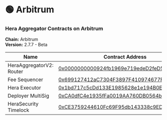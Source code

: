 # 🟢 Arbitrum

### Hera Aggregator Contracts on Arbitrum <a href="#undefined" id="undefined"></a>

**Chain:** Arbitrum\
**Version:** 2.7.7 - Beta

<table><thead><tr><th width="263">Name</th><th>Contract Address</th></tr></thead><tbody><tr><td>HeraAggregatorV2: Router</td><td><a href="https://arbiscan.io/address/0x0000000000924fb1969e719edeD2feD54AFB183A">0x0000000000924fb1969e719edeD2feD54AFB183A</a></td></tr><tr><td>Fee Sequencer</td><td><a href="https://arbiscan.io/address/0x699127412aC7304F3897F410974677F747f2e9DF">0x699127412aC7304F3897F410974677F747f2e9DF</a></td></tr><tr><td>Hera Executor</td><td><a href="https://arbiscan.io/address/0x1bd717c5cDd133E1985628e1e194B0ED9C9047E7">0x1bd717c5cDd133E1985628e1e194B0ED9C9047E7</a></td></tr><tr><td>Deployer MultiSig</td><td><a href="https://arbiscan.io/address/0xCA0dfC4e1935fFa0019AA760DB0564b8CDD96e6E">0xCA0dfC4e1935fFa0019AA760DB0564b8CDD96e6E</a></td></tr><tr><td>HeraSecurity Timelock</td><td><a href="https://arbiscan.io/address/0xCE3759244610Fc69F95db143338c9ED0Dc356fd0">0xCE3759244610Fc69F95db143338c9ED0Dc356fd0</a></td></tr></tbody></table>
